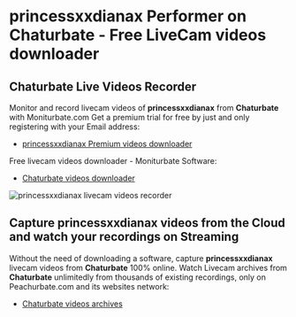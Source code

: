 # princessxxdianax Performer on Chaturbate - Free LiveCam videos downloader

## Chaturbate Live Videos Recorder

Monitor and record livecam videos of **princessxxdianax** from **Chaturbate** with Moniturbate.com
Get a premium trial for free by just and only registering with your Email address:
* [princessxxdianax Premium videos downloader](https://moniturbate.com/request-demo-licence-key.html)

Free livecam videos downloader - Moniturbate Software:
* [Chaturbate videos downloader](https://moniturbate.com/moniturbate-download-software.html)

![princessxxdianax livecam videos recorder](https://peachurnet.com/templates/moniturbate-software.png)


## Capture princessxxdianax videos from the Cloud and watch your recordings on Streaming

Without the need of downloading a software, capture **princessxxdianax** livecam videos from **Chaturbate** 100% online.
Watch Livecam archives from **Chaturbate** unlimitedly from thousands of existing recordings, only on Peachurbate.com and its websites network:
* [Chaturbate videos archives](https://peachurnet.com/)